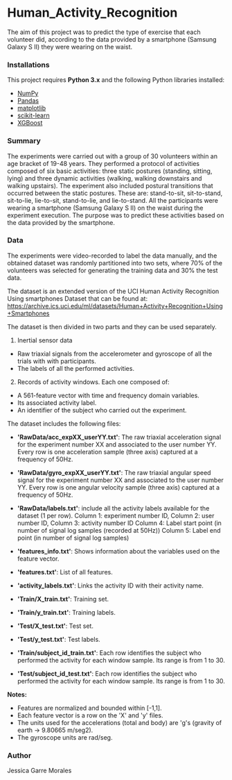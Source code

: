 # Human_Activity_Recognition

The aim of this project was to predict the type of exercise that each volunteer did, according to the data provided by a smartphone (Samsung Galaxy S II) they were wearing on the waist. 

### Installations

This project requires **Python 3.x** and the following Python libraries installed:

- [NumPy](http://www.numpy.org/)
- [Pandas](http://pandas.pydata.org)
- [matplotlib](http://matplotlib.org/)
- [scikit-learn](http://scikit-learn.org/stable/)
- [XGBoost](https://xgboost.readthedocs.io/)

### Summary

The experiments were carried out with a group of 30 volunteers within an age bracket of 19-48 years. They performed a protocol of activities composed of six basic activities: three static postures (standing, sitting, lying) and three dynamic activities (walking, walking downstairs and walking upstairs). The experiment also included postural transitions that occurred between the static postures. These are: stand-to-sit, sit-to-stand, sit-to-lie, lie-to-sit, stand-to-lie, and lie-to-stand. All the participants were wearing a smartphone (Samsung Galaxy S II) on the waist during the experiment execution. The purpose was to predict these activities based on the data provided by the smartphone.

### Data

The experiments were video-recorded to label the data manually, and the obtained dataset was randomly partitioned into two sets, where 70% of the volunteers was selected for generating the training data and 30% the test data.

The dataset is an extended version of the UCI Human Activity Recognition Using smartphones Dataset that can be found at: https://archive.ics.uci.edu/ml/datasets/Human+Activity+Recognition+Using+Smartphones

The dataset is then divided in two parts and they can be used separately.  

1. Inertial sensor data 
- Raw triaxial signals from the accelerometer and gyroscope of all the trials with with participants. 
- The labels of all the performed activities.
  
2. Records of activity windows. Each one composed of:
- A 561-feature vector with time and frequency domain variables. 
- Its associated activity label. 
- An identifier of the subject who carried out the experiment.

The dataset includes the following files:

- **'RawData/acc_expXX_userYY.txt'**: The raw triaxial acceleration signal for the experiment number XX and associated to the user number YY. Every row is one acceleration sample (three axis) captured at a frequency of 50Hz. 

- **'RawData/gyro_expXX_userYY.txt'**: The raw triaxial angular speed signal for the experiment number XX and associated to the user number YY. Every row is one angular velocity sample (three axis) captured at a frequency of 50Hz. 

- **'RawData/labels.txt'**: include all the activity labels available for the dataset (1 per row). 
   Column 1: experiment number ID, 
   Column 2: user number ID, 
   Column 3: activity number ID 
   Column 4: Label start point (in number of signal log samples (recorded at 50Hz))
   Column 5: Label end point (in number of signal log samples)

- **'features_info.txt'**: Shows information about the variables used on the feature vector.

- **'features.txt'**: List of all features.

- **'activity_labels.txt'**: Links the activity ID with their activity name.

- **'Train/X_train.txt'**: Training set.

- **'Train/y_train.txt'**: Training labels.

- **'Test/X_test.txt'**: Test set.

- **'Test/y_test.txt'**: Test labels.

- **'Train/subject_id_train.txt'**: Each row identifies the subject who performed the activity for each window sample. Its range is from 1 to 30. 

- **'Test/subject_id_test.txt'**: Each row identifies the subject who performed the activity for each window sample. Its range is from 1 to 30. 


**Notes:**
- Features are normalized and bounded within [-1,1].
- Each feature vector is a row on the 'X' and 'y' files.
- The units used for the accelerations (total and body) are 'g's (gravity of earth -> 9.80665 m/seg2).
- The gyroscope units are rad/seg.


### Author
Jessica Garre Morales
